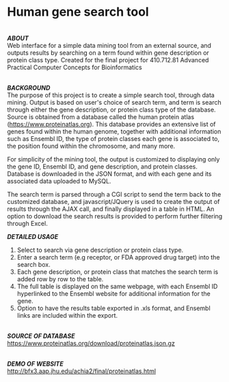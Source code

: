 <h1>Human gene search tool</h1>

<br><b>*ABOUT*</b></br>
Web interface for a simple data mining tool from an external source, and outputs results by searching on a term found within gene description or protein class type. Created for the final project for 410.712.81 Advanced Practical Computer Concepts for Bioinformatics

<br><b>*BACKGROUND*</b></br>
The purpose of this project is to create a simple search tool, through data mining. Output is based on user's choice of search term, and term is search through either the gene description, or protein class type of the database. Source is obtained from a database called the human protein atlas (https://www.proteinatlas.org). This database provides an extensive list of genes found within the human genome, together with additional information such as Ensembl ID, the type of protein classes each gene is associated to, the position found within the chromosome, and many more. 

For simplicity of the mining tool, the output is customized to displaying only the gene ID, Ensembl ID, and gene description, and protein classes. Database is downloaded in the JSON format, and with each gene and its associated data uploaded to MySQL. 

The search term is parsed through a CGI script to send the term back to the customized database, and javascript/JQuery is used to create the output of results through the AJAX call, and finally displayed in a table in HTML. An option to download the search results is provided to perform further filtering through Excel. 

<b>*DETAILED USAGE*</b>
1. Select to search via gene description or protein class type.
2. Enter a search term (e.g receptor, or FDA approved drug target) into the search box. 
3. Each gene description, or protein class that matches the search term is added row by row to the table. 
4. The full table is displayed on the same webpage, with each Ensembl ID hyperlinked to the Ensembl website for additional information for the gene. 
5. Option to have the results table exported in .xls format, and Ensembl links are included within the export.

<br><b>*SOURCE OF DATABASE*</b></br>
https://www.proteinatlas.org/download/proteinatlas.json.gz

<br><b>*DEMO OF WEBSITE*</b></br>
http://bfx3.aap.jhu.edu/achia2/final/proteinatlas.html

